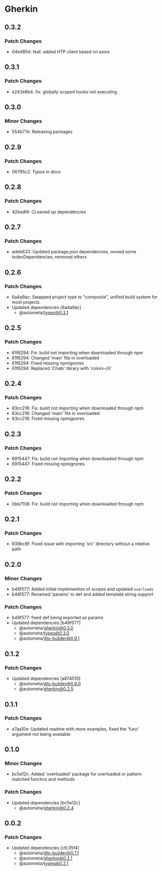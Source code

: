# Gherkin

## 0.3.2

### Patch Changes

- 04ed85d: feat: added HTP client based on axios

## 0.3.1

### Patch Changes

- e243e8b4: fix: globally scoped hooks not executing

## 0.3.0

### Minor Changes

- 554b77e: Releasing packages

## 0.2.9

### Patch Changes

- 06785c2: Typos in docs

## 0.2.8

### Patch Changes

- 42badf4: CLeaned up dependencies

## 0.2.7

### Patch Changes

- adeb833: Updated package.json dependencies, moved some todevDependencies, removed others

## 0.2.6

### Patch Changes

- 6a4a9ac: Swapped project type to "composite", unified build system for most projects
- Updated dependencies [6a4a9ac]
  - @autometa/types@0.3.1

## 0.2.5

### Patch Changes

- 61f6294: Fix: build not importing when downloaded through npm
- 61f6294: Changed 'main' file in overloaded
- 61f6294: Fixed missing npmignores
- 61f6294: Replaced 'Chalk' library with 'colors-cli'

## 0.2.4

### Patch Changes

- 83cc218: Fix: build not importing when downloaded through npm
- 83cc218: Changed 'main' file in overloaded
- 83cc218: Fixed missing npmignores

## 0.2.3

### Patch Changes

- 6915447: Fix: build not importing when downloaded through npm
- 6915447: Fixed missing npmignores

## 0.2.2

### Patch Changes

- 0bb7108: Fix: build not importing when downloaded through npm

## 0.2.1

### Patch Changes

- 939bc8f: Fixed issue with importing 'src' directory without a relative path

## 0.2.0

### Minor Changes

- b48f577: Added initial implemention of scopes and updated `overloads`
- b48f577: Renamed 'params' to def and added template string support

### Patch Changes

- b48f577: fixed def being exported as params
- Updated dependencies [b48f577]
  - @autometa/gherkin@0.3.0
  - @autometa/types@0.3.0
  - @autometa/dto-builder@0.9.1

## 0.1.2

### Patch Changes

- Updated dependencies [a874510]
  - @autometa/dto-builder@0.9.0
  - @autometa/gherkin@0.2.5

## 0.1.1

### Patch Changes

- e7aa10e: Updated readme with more examples, fixed the 'func' argument not being available

## 0.1.0

### Minor Changes

- bc5e12c: Added 'overloaded' package for overloaded or pattern matched functins and methods

### Patch Changes

- Updated dependencies [bc5e12c]
  - @autometa/gherkin@0.2.4

## 0.0.2

### Patch Changes

- Updated dependencies [cfc35f4]
  - @autometa/dto-builder@0.7.1
  - @autometa/gherkin@0.2.1
  - @autometa/types@0.2.1
